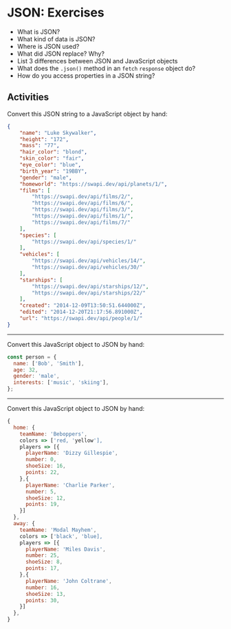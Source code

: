 # JSON: Exercises

* What is JSON?
* What kind of data is JSON?
* Where is JSON used?
* What did JSON replace? Why?
* List 3 differences between JSON and JavaScript objects
* What does the `.json()` method in an `fetch` `response` object do?
* How do you access properties in a JSON string?

## Activities

Convert this JSON string to a JavaScript object by hand:

```json
{
	"name": "Luke Skywalker",
	"height": "172",
	"mass": "77",
	"hair_color": "blond",
	"skin_color": "fair",
	"eye_color": "blue",
	"birth_year": "19BBY",
	"gender": "male",
	"homeworld": "https://swapi.dev/api/planets/1/",
	"films": [
		"https://swapi.dev/api/films/2/",
		"https://swapi.dev/api/films/6/",
		"https://swapi.dev/api/films/3/",
		"https://swapi.dev/api/films/1/",
		"https://swapi.dev/api/films/7/"
	],
	"species": [
		"https://swapi.dev/api/species/1/"
	],
	"vehicles": [
		"https://swapi.dev/api/vehicles/14/",
		"https://swapi.dev/api/vehicles/30/"
	],
	"starships": [
		"https://swapi.dev/api/starships/12/",
		"https://swapi.dev/api/starships/22/"
	],
	"created": "2014-12-09T13:50:51.644000Z",
	"edited": "2014-12-20T21:17:56.891000Z",
	"url": "https://swapi.dev/api/people/1/"
}
```

---

Convert this JavaScript object to JSON by hand:

```js
const person = {
  name: ['Bob', 'Smith'],
  age: 32,
  gender: 'male',
  interests: ['music', 'skiing'],
};
```

---

Convert this JavaScript object to JSON by hand:

```js
{
  home: {
    teamName: 'Beboppers',
    colors => ['red, 'yellow'],
    players => [{
      playerName: 'Dizzy Gillespie',
      number: 0,
      shoeSize: 16,
      points: 22,
    },{
      playerName: 'Charlie Parker',
      number: 5,
      shoeSize: 12,
      points: 19,
    }]
  },
  away: {
    teamName: 'Modal Mayhem',
    colors => ['black', 'blue],
    players => [{
      playerName: 'Miles Davis',
      number: 25,
      shoeSize: 8,
      points: 17,
    },{
      playerName: 'John Coltrane',
      number: 16,
      shoeSize: 13,
      points: 30,
    }]
  },
}
```
